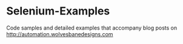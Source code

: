 # Selenium-Examples
Code samples and detailed examples that accompany blog posts on http://automation.wolvesbanedesigns.com
